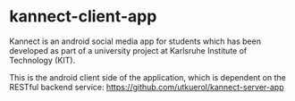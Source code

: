 # kannect-client-app
Kannect is an android social media app for students which has been developed as part of a university project at Karlsruhe Institute of Technology (KIT).  

This is the android client side of the application, which is dependent on the RESTful backend service: https://github.com/utkuerol/kannect-server-app

